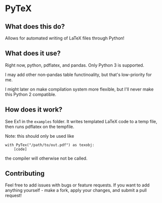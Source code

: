 # PyTeX

## What does this do?

Allows for automated writing of LaTeX files through Python! 

## What does it use?

Right now, python, pdflatex, and pandas. 
Only Python 3 is supported. 

I may add other non-pandas table functinoality, but that's low-priority for me. 

I might later on make compilation system more flexible, but I'll never make this Python 2 compatible. 

## How does it work?

See Ex1 in the `examples` folder. It writes templated LaTeX code to a temp file, then runs pdflatex on the tempfile. 

Note: this should only be used like 
```
with PyTex("/path/to/out.pdf") as texobj:
    [code]
```
the compiler will otherwise not be called. 

## Contributing 

Feel free to add issues with bugs or feature requests. 
If you want to add anything yourself - make a fork, apply your changes, and submit a pull request! 